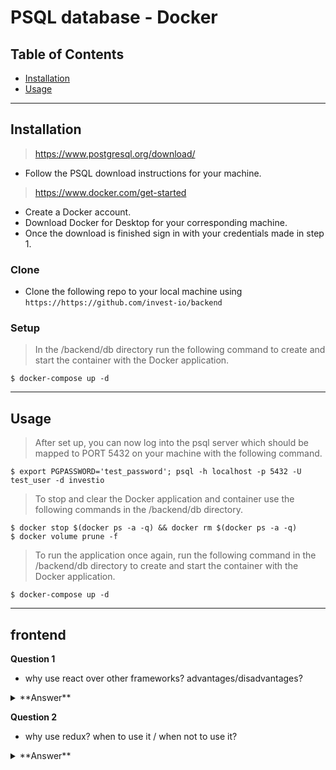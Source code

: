 # PSQL database - Docker
## Table of Contents 

- [Installation](#installation)
- [Usage](#usage)

---

## Installation

> https://www.postgresql.org/download/

- Follow the PSQL download instructions for your machine.

> https://www.docker.com/get-started

- Create a Docker account.
- Download Docker for Desktop for your corresponding machine.
- Once the download is finished sign in with your credentials made in step 1.

### Clone

- Clone the following repo to your local machine using `https://https://github.com/invest-io/backend`

### Setup

> In the /backend/db directory run the following command to create and start the container with the Docker application.

```shell
$ docker-compose up -d
```

---

## Usage

> After set up, you can now log into the psql server which should be mapped to PORT 5432 on your machine with the following command.

```shell
$ export PGPASSWORD='test_password'; psql -h localhost -p 5432 -U test_user -d investio
```


> To stop and clear the Docker application and container use the following commands in the /backend/db directory. 

```shell
$ docker stop $(docker ps -a -q) && docker rm $(docker ps -a -q)
$ docker volume prune -f
```

> To run the application once again, run the following command in the /backend/db directory to create and start the container with the Docker application.

```shell
$ docker-compose up -d
```

---


## frontend

**Question 1**

* why use react over other frameworks? advantages/disadvantages?

<details><summary>**Answer**</summary><p>

React is well known for its ease of use, reusability, and modularity as your code base grows. 
  
**PROS**
- Create reusable UI components
- Easy to learn; It combines the use of HTML and Javascript
- Efficiency when updating the UI. Compared to updating the whole web page (all the components) it updates specific components that trigger when needed.
- High Performance - allows for fast and reposive UI

**CONS**
- Focuses on View more in Model-View-Controller (MVC) pattern. Model and Controller aspect must be integrated with additional tools.
- JSX learning curve
- Fast-paced development may make it hard to keep learning all the new tools with each update.

</p></details>

**Question 2**

* why use redux? when to use it / when not to use it?

<details><summary>**Answer**</summary><p>

Redux is a useful state management tool that makes it easier to mangage the state of your application with the ease of accessing and updating the state globally vs. locally for each component.  This removes the complications of passing the state up and down between compoments. 

*When to use it?*
- A good amount of data is being passed between components.
- If you have difficulty detecting/tracing changes to the state.

*When not to use it?*
- Barely any data is not being passed between components.
- If you already have a predefined way of sharing and arranging the state across compoments.

</p></details>

